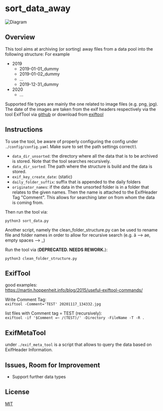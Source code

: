 # sort_data_away
![Diagram](Flow_Sort_Data_Away)
## Overview
This tool aims at archiving (or sorting) away files from a data pool into the following structure:
For example

- 2019
  - 2019-01-01_dummy
  - 2019-01-02_dummy
  - ...
  - 2019-12-31_dummy
- 2020
  - ...

Supported file types are mainly the one related to image files (e.g. png, jpg).
The date of the images are taken from the exif headers respectively via the tool ExifTool via
[github](https://github.com/exiftool/exiftool) or download from [exiftool](https://exiftool.org/)

## Instructions
To use the tool, be aware of properly configuring the config under \
`./config/config.yaml`
Make sure to set the path settings correct:\
- `data_dir_unsorted`: the directory where all the data that is to be archived is stored. 
Note that the tool searches recursively.
- `data_dir_sorted`: The path where the structure is build and the data is stored.
- `exif_key_create_date`: (static)
- `daily_folder_suffix`: suffix that is appended to the daily folders
- `originator_names`: if the data in the unsorted folder is in a folder that relates to the given names.
Then the name is attached to the ExifHeader Tag "Comment". 
This allows for searching later on from whom the data is coming from.

Then run the tool via:
```
python3 sort_data.py
```

Another script, namely the clean_folder_structure.py can be used to rename file and folder names 
in order to allow for recursive search (e.g. ä --> ae, empty spaces --> _)

Run the tool via (**DEPRECATED. NEEDS REWORK.**):
```
python3 clean_folder_structure.py
```

## ExifTool
good examples: \
https://martin.hoppenheit.info/blog/2015/useful-exiftool-commands/

Write Comment Tag: \
`exiftool -Comment='TEST' 20201117_134332.jpg`

list files with Comment tag = TEST (recursively): \
`exiftool -if '$Comment =~ /(TEST)/' -Directory -FileName -T -R .`

## ExifMetaTool
under `./exif_meta_tool` is a script that allows to query the data based on ExifHeader Information.

## Issues, Room for Improvement
- Support further data types

## License
[MIT](./LICENSE)
